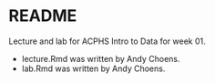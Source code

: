 # README

Lecture and lab for ACPHS Intro to Data for week 01.

- lecture.Rmd was written by Andy Choens.
- lab.Rmd was written by Andy Choens.
